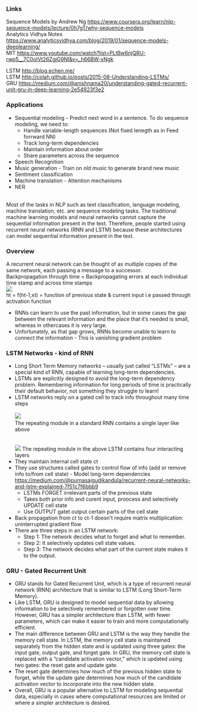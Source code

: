 ### Links
Sequence Models by Andrew Ng https://www.coursera.org/learn/nlp-sequence-models/lecture/0h7gT/why-sequence-models <br/>
Analytics Vidhya Notes https://www.analyticsvidhya.com/blog/2019/01/sequence-models-deeplearning/ <br/>
MIT https://www.youtube.com/watch?list=PLtBw6njQRU-rwp5__7C0oIVt26ZgjG9NI&v=_h66BW-xNgk <br/>

LSTM http://blog.echen.me/ <br/> 
LSTM http://colah.github.io/posts/2015-08-Understanding-LSTMs/ <br/>
GRU https://medium.com/@anishnama20/understanding-gated-recurrent-unit-gru-in-deep-learning-2e54923f3e2 <br/>

### Applications
* Sequential modeling - Predict next word in a sentence. To do sequence modeling, we need to:
  * Handle variable-length sequences (Not fixed lenegth as in Feed forrward NN)
  * Track long-term dependencies
  * Maintain information about order
  * Share parameters across the sequence
* Speech Recognition
* Music generation - Train on old music to generate brand new music
* Sentiment classification
* Machine translation - Attention mechanisms
* NER
</br>
Most of the tasks in NLP such as text classification, language modeling, machine translation, etc. are sequence modeling tasks. The traditional machine learning models and neural networks cannot capture the sequential information present in the text. Therefore, people started using recurrent neural networks (RNN and LSTM) because these architectures can model sequential information present in the text.



### Overview
A recurrent neural network can be thought of as multiple copies of the same network, each passing a message to a successor. <br/> Backpropagation through time = Backpropagating errors at each individual time stamp and across time stamps <br/>
![](http://colah.github.io/posts/2015-08-Understanding-LSTMs/img/RNN-unrolled.png) <br/>
ht = f(ht-1,xt) = function of previous state & current input i.e passed through activation function <br/>
* RNNs can learn to use the past information, but in some cases the gap between the relevant information and the place that it’s needed is small, whereas in othercases it is very large.
* Unfortunately, as that gap grows, RNNs become unable to learn to connect the information - This is vanishing gradient problem

### LSTM Networks - kind of RNN
* Long Short Term Memory networks – usually just called “LSTMs” – are a special kind of RNN, capable of learning long-term dependencies.
* LSTMs are explicitly designed to avoid the long-term dependency problem. Remembering information for long periods of time is practically their default behavior, not something they struggle to learn!
* LSTM networks reply on a gated cell to track info throughout many time steps <br/> <br/>
![](http://colah.github.io/posts/2015-08-Understanding-LSTMs/img/LSTM3-SimpleRNN.png) <br/>
The repeating module in a standard RNN contains a single layer like above <br/> <br/> <br/>
![](http://colah.github.io/posts/2015-08-Understanding-LSTMs/img/LSTM3-chain.png)
The repeating module in the above LSTM contains four interacting layers
* They maintain internal cell state ct
* They use structures called gates to control flow of info (add or remove info to/from cell state) - Model long-term dependencies https://medium.com/@purnasaigudikandula/recurrent-neural-networks-and-lstm-explained-7f51c7f6bbb9
  * LSTMs FORGET irrelevant parts of the previous state
  * Takes both prior info and curent input, proocess and selectively UPDATE cell state
  * Use OUTPUT gatet output certain parts of the cell state 
* Back propagation from ct to ct-1 doesn't require matrix multiplication: uninterrupted gradient flow
* There are three steps in an LSTM network:
  * Step 1: The network decides what to forget and what to remember.
  * Step 2: It selectively updates cell state values.
  * Step 3: The network decides what part of the current state makes it to the output.

### GRU - Gated Recurrent Unit
* GRU stands for Gated Recurrent Unit, which is a type of recurrent neural network (RNN) architecture that is similar to LSTM (Long Short-Term Memory).
* Like LSTM, GRU is designed to model sequential data by allowing information to be selectively remembered or forgotten over time. However, GRU has a simpler architecture than LSTM, with fewer parameters, which can make it easier to train and more computationally efficient.
* The main difference between GRU and LSTM is the way they handle the memory cell state. In LSTM, the memory cell state is maintained separately from the hidden state and is updated using three gates: the input gate, output gate, and forget gate. In GRU, the memory cell state is replaced with a “candidate activation vector,” which is updated using two gates: the reset gate and update gate.
* The reset gate determines how much of the previous hidden state to forget, while the update gate determines how much of the candidate activation vector to incorporate into the new hidden state.
* Overall, GRU is a popular alternative to LSTM for modeling sequential data, especially in cases where computational resources are limited or where a simpler architecture is desired.









